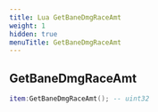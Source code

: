 ```yaml
---
title: Lua GetBaneDmgRaceAmt
weight: 1
hidden: true
menuTitle: GetBaneDmgRaceAmt
---
```

## GetBaneDmgRaceAmt
```lua
item:GetBaneDmgRaceAmt(); -- uint32
```